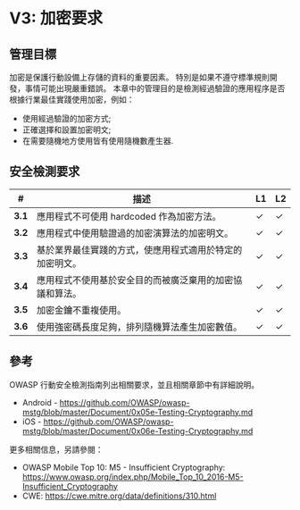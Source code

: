 # V3: 加密要求

## 管理目標

加密是保護行動設備上存儲的資料的重要因素。 特別是如果不遵守標準規則開發，事情可能出現嚴重錯誤。 本章中的管理目的是檢測經過驗證的應用程序是否根據行業最佳實踐使用加密，例如：

- 使用經過驗證的加密方式;
- 正確選擇和設置加密明文;
- 在需要隨機地方使用皆有使用隨機數產生器.

## 安全檢測要求

| # | 描述 | L1 | L2 |
| --- | --- | --- | --- |
| **3.1** | 應用程式不可使用 hardcoded 作為加密方法。| ✓ | ✓ |
| **3.2** | 應用程式中使用驗證過的加密演算法的加密明文。 | ✓ | ✓ |
| **3.3** | 基於業界最佳實踐的方式，使應用程式適用於特定的加密明文。 | ✓ | ✓|
| **3.4** | 應用程式不使用基於安全目的而被廣泛棄用的加密協議和算法。 | ✓ | ✓|
| **3.5** | 加密金鑰不重複使用。 | ✓ | ✓ |
| **3.6** | 使用強密碼長度足夠，排列隨機算法產生加密數值。 | ✓ | ✓ |

## 參考

OWASP 行動安全檢測指南列出相關要求，並且相關章節中有詳細說明。

- Android - https://github.com/OWASP/owasp-mstg/blob/master/Document/0x05e-Testing-Cryptography.md
- iOS - https://github.com/OWASP/owasp-mstg/blob/master/Document/0x06e-Testing-Cryptography.md

更多相關信息，另請參閱：

- OWASP Mobile Top 10: M5 - Insufficient Cryptography: https://www.owasp.org/index.php/Mobile_Top_10_2016-M5-Insufficient_Cryptography
- CWE: https://cwe.mitre.org/data/definitions/310.html
